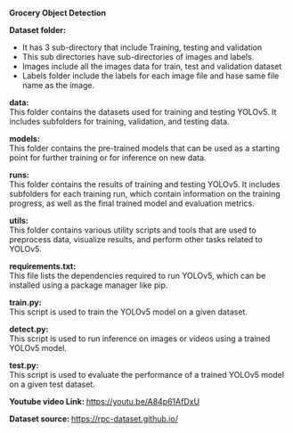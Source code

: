 <b>Grocery Object Detection</b>

<b>Dataset folder: </b></br>
- It has 3 sub-directory that include Training, testing and validation
- This sub directories have sub-directories of images and labels.
- Images include all the images data for train, test and validation dataset
- Labels folder include the labels for each image file and hase same file name as the image.

<b>data: </b></br>
This folder contains the datasets used for training and testing YOLOv5. It includes subfolders for training, validation, and testing data.

<b>models: </b></br>
This folder contains the pre-trained models that can be used as a starting point for further training or for inference on new data.

<b>runs: </b></br>
This folder contains the results of training and testing YOLOv5. It includes subfolders for each training run, which contain information on the training progress, as well as the final trained model and evaluation metrics.

<b>utils: </b></br>
This folder contains various utility scripts and tools that are used to preprocess data, visualize results, and perform other tasks related to YOLOv5.

<b>requirements.txt: </b></br>
This file lists the dependencies required to run YOLOv5, which can be installed using a package manager like pip.

<b>train.py: </b></br>
This script is used to train the YOLOv5 model on a given dataset.

<b>detect.py: </b></br>
This script is used to run inference on images or videos using a trained YOLOv5 model.

<b>test.py: </b></br>
This script is used to evaluate the performance of a trained YOLOv5 model on a given test dataset.


<b>Youtube video Link: </b>
<a href="https://youtu.be/A84p61AfDxU">https://youtu.be/A84p61AfDxU</a>

<b>Dataset source: </b>
<a href="https://rpc-dataset.github.io/">https://rpc-dataset.github.io/</a>
